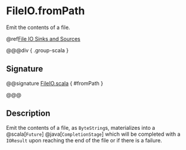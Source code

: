 # FileIO.fromPath

Emit the contents of a file.

@ref[File IO Sinks and Sources](../index.md#file-io-sinks-and-sources)

@@@div { .group-scala }

## Signature

@@signature [FileIO.scala]($akka$/akka-stream/src/main/scala/akka/stream/scaladsl/FileIO.scala) { #fromPath }

@@@

## Description

Emit the contents of a file, as `ByteString`s, materializes into a @scala[`Future`] @java[`CompletionStage`] which will be completed with
a `IOResult` upon reaching the end of the file or if there is a failure.
